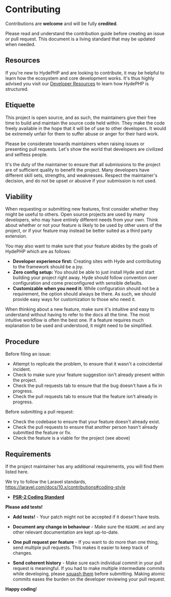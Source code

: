 # Contributing

Contributions are **welcome** and will be fully **credited**.

Please read and understand the contribution guide before creating an issue or pull request. This document is a living standard that may be updated when needed.

## Resources

If you're new to HydePHP and are looking to contribute, it may be helpful to learn how the ecosystem and core development works.
It's thus highly advised you visit our [Developer Resources](https://hydephp.com/community) to learn how HydePHP is structured.

## Etiquette

This project is open source, and as such, the maintainers give their free time to build and maintain the source code
held within. They make the code freely available in the hope that it will be of use to other developers. It would be
extremely unfair for them to suffer abuse or anger for their hard work.

Please be considerate towards maintainers when raising issues or presenting pull requests. Let's show the
world that developers are civilized and selfless people.

It's the duty of the maintainer to ensure that all submissions to the project are of sufficient
quality to benefit the project. Many developers have different skill sets, strengths, and weaknesses. Respect the maintainer's decision, and do not be upset or abusive if your submission is not used.

## Viability

When requesting or submitting new features, first consider whether they might be useful to others. Open
source projects are used by many developers, who may have entirely different needs from your own. Think about
whether or not your feature is likely to be used by other users of the project, or if your feature may instead be better suited as a third party extension.

You may also want to make sure that your feature abides by the goals of HydePHP which are as follows:

- **Developer experience first:** Creating sites with Hyde and contributing to the framework should be a joy.
- **Zero config setup:** You should be able to just install Hyde and start building your project right away. Hyde should follow convention over configuration and come preconfigured with sensible defaults.
- **Customizable when you need it:** While configuration should not be a requirement, the option should always be there. As such, we should provide easy ways for customization to those who need it.

When thinking about a new feature, make sure it's intuitive and easy to understand without having to refer to the docs all the time. The most intuitive workflow is often the best one. If a feature requires much explanation to be used and understood, it might need to be simplified.


## Procedure

Before filing an issue:

- Attempt to replicate the problem, to ensure that it wasn't a coincidental incident.
- Check to make sure your feature suggestion isn't already present within the project.
- Check the pull requests tab to ensure that the bug doesn't have a fix in progress.
- Check the pull requests tab to ensure that the feature isn't already in progress.

Before submitting a pull request:

- Check the codebase to ensure that your feature doesn't already exist.
- Check the pull requests to ensure that another person hasn't already submitted the feature or fix.
- Check the feature is a viable for the project (see above)

## Requirements

If the project maintainer has any additional requirements, you will find them listed here.

We try to follow the Laravel standards, https://laravel.com/docs/10.x/contributions#coding-style

- **[PSR-2 Coding Standard](https://github.com/php-fig/fig-standards/blob/master/accepted/PSR-2-coding-style-guide.md)**

**Please add tests!**
- **Add tests!** - Your patch might not be accepted if it doesn't have tests.

- **Document any change in behaviour** - Make sure the `README.md` and any other relevant documentation are kept up-to-date.

<!-- Will be enabled once we enter GA 
- **Consider our release cycle** - We try to follow [SemVer v2.0.0](https://semver.org/). Randomly breaking public APIs is not an option. -->

- **One pull request per feature** - If you want to do more than one thing, send multiple pull requests. This makes it easier to keep track of changes.

- **Send coherent history** - Make sure each individual commit in your pull request is meaningful. If you had to make multiple intermediate commits while developing, please [squash them](https://www.git-scm.com/book/en/v2/Git-Tools-Rewriting-History#Changing-Multiple-Commit-Messages) before submitting. Making atomic commits eases the burden on the developer reviewing your pull request.

**Happy coding**!
